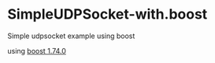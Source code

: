 # SimpleUDPSocket-with.boost
Simple udpsocket example using boost

using [boost 1.74.0](https://www.boost.org/users/history/version_1_74_0.html)
